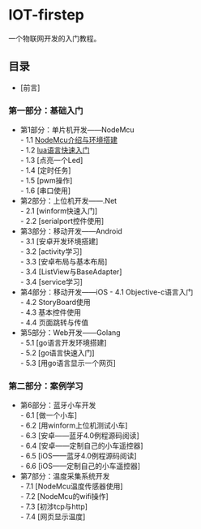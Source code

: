# IOT-firstep
一个物联网开发的入门教程。

## 目录
- [前言]

### 第一部分：基础入门
- 第1部分：单片机开发——NodeMcu  
        - 1.1 [NodeMcu介绍与环境搭建](./book/1.1.md)  
        - 1.2 [lua语言快速入门](./book/1.2.md)  
        - 1.3 [点亮一个Led]  
        - 1.4 [定时任务]  
        - 1.5 [pwm操作]  
        - 1.6 [串口使用]  
- 第2部分：上位机开发——.Net  
        - 2.1 [winform快速入门]  
        - 2.2 [serialport控件使用]  
- 第3部分：移动开发——Android  
        - 3.1 [安卓开发环境搭建]  
        - 3.2 [activity学习]  
        - 3.3 [安卓布局与基本布局]  
        - 3.4 [ListView与BaseAdapter]  
        - 3.4 [service学习]  
- 第4部分：移动开发——iOS
        - 4.1 Objective-c语言入门  
        - 4.2 StoryBoard使用  
        - 4.3 基本控件使用  
        - 4.4 页面跳转与传值  
- 第5部分：Web开发——Golang  
        - 5.1 [go语言开发环境搭建]  
        - 5.2 [go语言快速入门]  
        - 5.3 [用go语言显示一个网页]  

### 第二部分：案例学习
- 第6部分：蓝牙小车开发  
        - 6.1 [做一个小车]  
        - 6.2 [用winform上位机测试小车]  
        - 6.3 [安卓——蓝牙4.0例程源码阅读]  
        - 6.4 [安卓——定制自己的小车遥控器]  
        - 6.5 [iOS——蓝牙4.0例程源码阅读]  
        - 6.6 [iOS——定制自己的小车遥控器]  
- 第7部分：温度采集系统开发  
        - 7.1 [NodeMcu温度传感器使用]  
        - 7.2 [NodeMcu的wifi操作]  
        - 7.3 [初涉tcp与http]  
        - 7.4 [网页显示温度]  